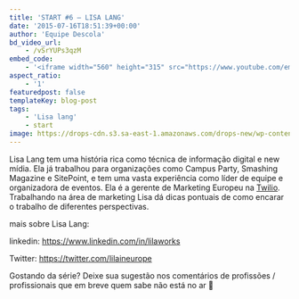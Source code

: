 ```yaml
---
title: 'START #6 – LISA LANG'
date: '2015-07-16T18:51:39+00:00'
author: 'Equipe Descola'
bd_video_url:
    - /vSrYUPs3qzM
embed_code:
    - '<iframe width="560" height="315" src="https://www.youtube.com/embed/vSrYUPs3qzM" frameborder="0" allowfullscreen></iframe>'
aspect_ratio:
    - '1'
featuredpost: false
templateKey: blog-post
tags:
    - 'Lisa lang'
    - start
image: https://drops-cdn.s3.sa-east-1.amazonaws.com/drops-new/wp-content/uploads/2015/07/16185139/lisa-150x150.png
---
```

Lisa Lang tem uma história rica como técnica de informação digital e new mídia. Ela já trabalhou para organizações como Campus Party, Smashing Magazine e SitePoint, e tem uma vasta experiência como líder de equipe e organizadora de eventos. Ela é a gerente de Marketing Europeu na [Twilio](https://www.twilio.com/). Trabalhando na área de marketing Lisa dá dicas pontuais de como encarar o trabalho de diferentes perspectivas.

mais sobre Lisa Lang:

linkedin: <https://www.linkedin.com/in/lilaworks>

Twitter: <https://twitter.com/lilaineurope>

Gostando da série? Deixe sua sugestão nos comentários de profissões / profissionais que em breve quem sabe não está no ar 🙂